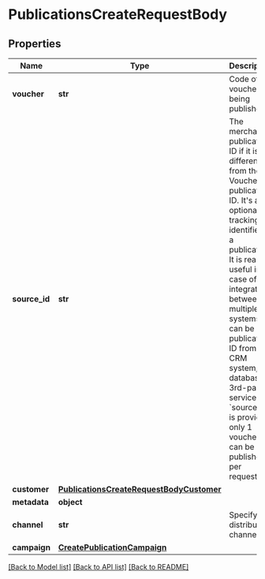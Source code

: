 # PublicationsCreateRequestBody


## Properties

Name | Type | Description | Notes
------------ | ------------- | ------------- | -------------
**voucher** | **str** | Code of the voucher being published. | [optional] 
**source_id** | **str** | The merchant&#39;s publication ID if it is different from the Voucherify publication ID. It&#39;s an optional tracking identifier of a publication. It is really useful in case of an integration between multiple systems. It can be a publication ID from a CRM system, database or 3rd-party service. If &#x60;source_id&#x60; is provided only 1 voucher can be published per request. | [optional] 
**customer** | [**PublicationsCreateRequestBodyCustomer**](PublicationsCreateRequestBodyCustomer.md) |  | [optional] 
**metadata** | **object** |  | [optional] 
**channel** | **str** | Specify the distribution channel. | [optional] 
**campaign** | [**CreatePublicationCampaign**](CreatePublicationCampaign.md) |  | [optional] 

[[Back to Model list]](../README.md#documentation-for-models) [[Back to API list]](../README.md#documentation-for-api-endpoints) [[Back to README]](../README.md)



